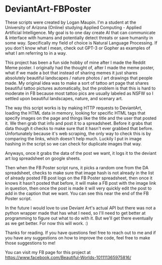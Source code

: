 # DeviantArt-FBPoster

These scripts were created by Logan Maupin. I'm a student at the University of Arizona (Online) studying Applied Computing - Applied Artificial Intelligence. My goal is to one day create AI that can communicate & interface with humans and potentially detect threats or save humanity in some way. Specifically my field of choice is Natural Language Processing. If you don't know what I mean, check out GPT-3 or Gopher as examples of what I am referring to in a way. 

This project has been a fun side hobby of mine after I made the Reddit Meme poster. I originally had the thought of, after I made the meme poster, what if we made a bot that instead of sharing memes it just shares absolutely beautiful landscapes / nature photos / art drawings that people made. My original idea was to make a sort of tattoo art page that shares beautiful tattoo pictures automatically, but the problem is that this is hard to moderate in FB because most tattoo pics are usually labeled as NSFW so I settled upon beautiful landscapes, nature, and scenary art.

The way this script works is by making HTTP requests to DeviantArt, loading the HTML data in memory, looking for specific HTML tags that specify images on the page and things like the title and the user that posted it. We then grab that info and post it to a spreadsheet. Before it grabs that data though it checks to make sure that it hasn't ever grabbed that before. Unfortunately because it's web scraping, the only way to check this is by comparing the links, which doesn't help much. Luckily I put in image hashing in the script so we can check for duplicate images that way. 

Anyways, once it grabs the data of the post we want, it logs it to the deviant art log spreadsheet on google sheets. 

Then when the FB Poster script runs, it picks a random one from the DA spreadsheet, checks to make sure that image hash is not already in the list of already posted FB post logs on the FB Poster spreadsheet, then once it knows it hasn't posted that before, it will make a FB post with the image link in question, then once the post is made it will very quickly edit the post to add in the caption that we want. You can see this near the end of the FB Poster script. 

In the future I would love to use Deviant Art's actual API but there was not a python wrapper made that has what I need, so I'll need to get better at programming to figure out what to do with it. But we'll get there eventually as we get better. For now this will work. :) 

Thanks for reading. If you have questions feel free to reach out to me and if you have any suggestions on how to improve the code, feel free to make those suggestions to me! 

You can visit my FB page for this project at https://www.facebook.com/Beautiful-Worlds-101111365975816/ 
